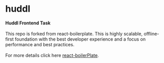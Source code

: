 
# huddl
<div align="left">
  <strong>Huddl Frontend Task </strong>
</div>
<br />
<div align="left">
  This repo is forked from react-boilerplate. This is highly scalable, offline-first foundation with the best developer experience and a focus on performance and best practices.
</div>
<br />
<div align="left">
  For more details click here <a href="https://www.reactboilerplate.com" target="_blank">react-boilerPlate</a>.
</div>
